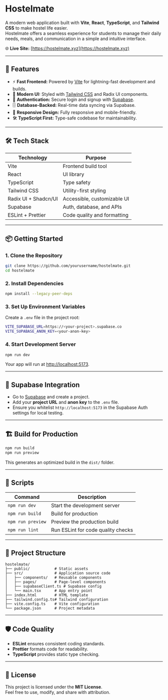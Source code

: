 
# Hostelmate

A modern web application built with **Vite**, **React**, **TypeScript**, and **Tailwind CSS** to make hostel life easier.  
Hostelmate offers a seamless experience for students to manage their daily needs, meals, and communication in a simple and intuitive interface.

🌐 **Live Site:** [https://hostelmate.xyz](https://hostelmate.xyz)

---

## 🚀 Features
- ⚡ **Fast Frontend:** Powered by [Vite](https://vitejs.dev/) for lightning-fast development and builds.  
- 🎨 **Modern UI:** Styled with [Tailwind CSS](https://tailwindcss.com/) and Radix UI components.  
- 🔐 **Authentication:** Secure login and signup with [Supabase](https://supabase.com/).  
- 🗄️ **Database-Backed:** Real-time data syncing via Supabase.  
- 📱 **Responsive Design:** Fully responsive and mobile-friendly.  
- 🛠️ **TypeScript First:** Type-safe codebase for maintainability.  

---

## 🛠️ Tech Stack
| Technology           | Purpose                         |
|----------------------|---------------------------------|
| Vite                 | Frontend build tool            |
| React                | UI library                     |
| TypeScript           | Type safety                    |
| Tailwind CSS         | Utility-first styling          |
| Radix UI + Shadcn/UI | Accessible, customizable UI    |
| Supabase             | Auth, database, and APIs       |
| ESLint + Prettier    | Code quality and formatting    |

---

## 📦 Getting Started

### 1. Clone the Repository
```bash
git clone https://github.com/yourusername/hostelmate.git
cd hostelmate
```

### 2. Install Dependencies
```bash
npm install --legacy-peer-deps
```

### 3. Set Up Environment Variables
Create a `.env` file in the project root:  
```bash
VITE_SUPABASE_URL=https://<your-project>.supabase.co
VITE_SUPABASE_ANON_KEY=<your-anon-key>
```

### 4. Start Development Server
```bash
npm run dev
```
Your app will run at [http://localhost:5173](http://localhost:5173).

---

## 🔑 Supabase Integration
- Go to [Supabase](https://supabase.com/) and create a project.
- Add your **project URL** and **anon key** to the `.env` file.
- Ensure you whitelist `http://localhost:5173` in the Supabase Auth settings for local testing.

---

## 🏗️ Build for Production
```bash
npm run build
npm run preview
```
This generates an optimized build in the `dist/` folder.

---

## 🧾 Scripts
| Command              | Description                        |
|----------------------|------------------------------------|
| `npm run dev`        | Start the development server       |
| `npm run build`      | Build for production               |
| `npm run preview`    | Preview the production build       |
| `npm run lint`       | Run ESLint for code quality checks |

---

## 📂 Project Structure
```
hostelmate/
├── public/           # Static assets
├── src/              # Application source code
│   ├── components/   # Reusable components
│   ├── pages/        # Page-level components
│   ├── supabaseClient.ts # Supabase config
│   └── main.tsx      # App entry point
├── index.html        # HTML template
├── tailwind.config.ts# Tailwind configuration
├── vite.config.ts    # Vite configuration
└── package.json      # Project metadata
```

---

## 🛡️ Code Quality
- **ESLint** ensures consistent coding standards.
- **Prettier** formats code for readability.
- **TypeScript** provides static type checking.

---

## 📜 License
This project is licensed under the **MIT License**.  
Feel free to use, modify, and share with attribution.
